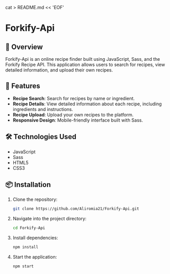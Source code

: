 cat > README.md << 'EOF'
# Forkify-Api

## 📖 Overview

Forkify-Api is an online recipe finder built using JavaScript, Sass, and the Forkify Recipe API. This application allows users to search for recipes, view detailed information, and upload their own recipes.

## 🚀 Features

- **Recipe Search**: Search for recipes by name or ingredient.
- **Recipe Details**: View detailed information about each recipe, including ingredients and instructions.
- **Recipe Upload**: Upload your own recipes to the platform.
- **Responsive Design**: Mobile-friendly interface built with Sass.

## 🛠️ Technologies Used

- JavaScript
- Sass
- HTML5
- CSS3

## 📦 Installation

1. Clone the repository:

   ```bash
   git clone https://github.com/Aliromia21/Forkify-Api.git


2. Navigate into the project directory:
    ```bash
    cd Forkify-Api
    
3. Install dependencies: 
    ```bash
    npm install

4. Start the application: 
    ```bash
    npm start 





